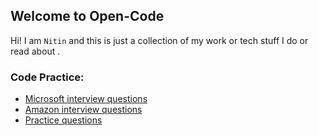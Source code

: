 ## Welcome to Open-Code

Hi! I am `Nitin` and this is just a collection of my work or tech stuff I do or read about .

### Code Practice:

* [Microsoft interview questions](https://foo290.github.io/open-code/nav/Questions)
* [Amazon interview questions](/open-code/nav/Questions)
* [Practice questions]([base-url]/nav/Questions)


[base-url]: https://foo290.github.io/open-code/
